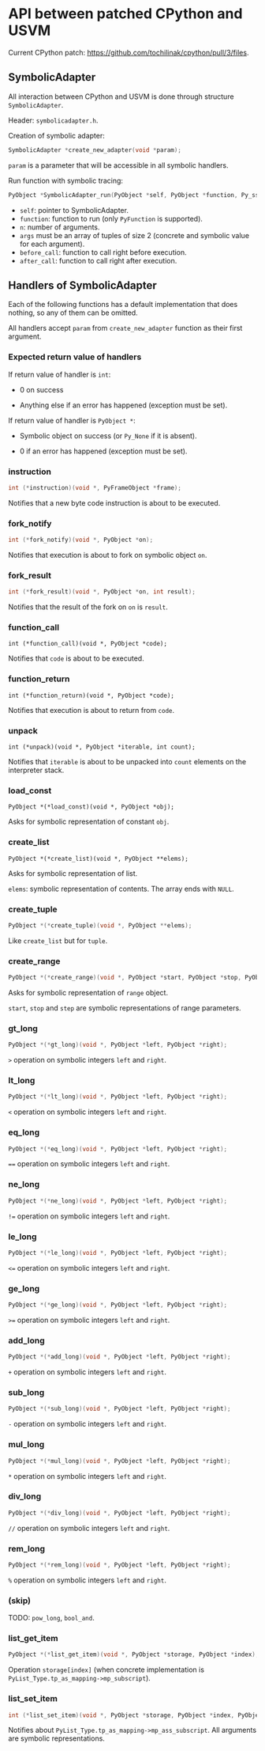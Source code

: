 # API between patched CPython and USVM

Current CPython patch: https://github.com/tochilinak/cpython/pull/3/files.

## SymbolicAdapter

All interaction between CPython and USVM is done through structure `SymbolicAdapter`.

Header: `symbolicadapter.h`.

Creation of symbolic adapter:
```c
SymbolicAdapter *create_new_adapter(void *param);
```

`param` is a parameter that will be accessible in all symbolic handlers.

Run function with symbolic tracing:
```c
PyObject *SymbolicAdapter_run(PyObject *self, PyObject *function, Py_ssize_t n, PyObject *const *args, runnable before_call, runnable after_call);
```

- `self`: pointer to SymbolicAdapter.
- `function`: function to run (only `PyFunction` is supported).
- `n`: number of arguments.
- `args` must be an array of tuples of size 2 (concrete and symbolic value for each argument).
- `before_call`: function to call right before execution.
- `after_call`: function to call right after execution.

## Handlers of SymbolicAdapter

Each of the following functions has a default implementation that does nothing, so any of them can be omitted.

All handlers accept `param` from `create_new_adapter` function as their first argument.

### Expected return value of handlers

If return value of handler is `int`:

- 0 on success

- Anything else if an error has happened (exception must be set).

If return value of handler is `PyObject *`:

- Symbolic object on success (or `Py_None` if it is absent).

- 0 if an error has happened (exception must be set).

### instruction

```c
int (*instruction)(void *, PyFrameObject *frame);
```

Notifies that a new byte code instruction is about to be executed.

### fork_notify

```c
int (*fork_notify)(void *, PyObject *on);
```

Notifies that execution is about to fork on symbolic object `on`.

### fork_result

```c
int (*fork_result)(void *, PyObject *on, int result);
```

Notifies that the result of the fork on `on` is `result`.

### function_call

```
int (*function_call)(void *, PyObject *code);
```

Notifies that `code` is about to be executed.

### function_return

```
int (*function_return)(void *, PyObject *code);
```

Notifies that execution is about to return from `code`.

### unpack

```
int (*unpack)(void *, PyObject *iterable, int count);
```

Notifies that `iterable` is about to be unpacked into `count` elements on the interpreter stack.

### load_const

```
PyObject *(*load_const)(void *, PyObject *obj);
```

Asks for symbolic representation of constant `obj`.

### create_list

```
PyObject *(*create_list)(void *, PyObject **elems);
```

Asks for symbolic representation of list.

`elems`: symbolic representation of contents. The array ends with `NULL`.

### create_tuple

```c
PyObject *(*create_tuple)(void *, PyObject **elems);
```

Like `create_list` but for `tuple`.

### create_range

```c
PyObject *(*create_range)(void *, PyObject *start, PyObject *stop, PyObject *step);
```

Asks for symbolic representation of `range` object.

`start`, `stop` and `step` are symbolic representations of range parameters.

### gt_long

```c
PyObject *(*gt_long)(void *, PyObject *left, PyObject *right);
```

`>` operation on symbolic integers `left` and `right`.

### lt_long

```c
PyObject *(*lt_long)(void *, PyObject *left, PyObject *right);
```

`<` operation on symbolic integers `left` and `right`.

### eq_long

```c
PyObject *(*eq_long)(void *, PyObject *left, PyObject *right);
```

`==` operation on symbolic integers `left` and `right`.

### ne_long

```c
PyObject *(*ne_long)(void *, PyObject *left, PyObject *right);
```

`!=` operation on symbolic integers `left` and `right`.

### le_long

```c
PyObject *(*le_long)(void *, PyObject *left, PyObject *right);
```

`<=` operation on symbolic integers `left` and `right`.

### ge_long

```c
PyObject *(*ge_long)(void *, PyObject *left, PyObject *right);
```

`>=` operation on symbolic integers `left` and `right`.

### add_long

```c
PyObject *(*add_long)(void *, PyObject *left, PyObject *right);
```

`+` operation on symbolic integers `left` and `right`.

### sub_long

```c
PyObject *(*sub_long)(void *, PyObject *left, PyObject *right);
```

`-` operation on symbolic integers `left` and `right`.

### mul_long

```c
PyObject *(*mul_long)(void *, PyObject *left, PyObject *right);
```

`*` operation on symbolic integers `left` and `right`.

### div_long

```c
PyObject *(*div_long)(void *, PyObject *left, PyObject *right);
```

`//` operation on symbolic integers `left` and `right`.

### rem_long

```c
PyObject *(*rem_long)(void *, PyObject *left, PyObject *right);
```

`%` operation on symbolic integers `left` and `right`.

### (skip)

TODO: `pow_long`, `bool_and`.

### list_get_item

```c
PyObject *(*list_get_item)(void *, PyObject *storage, PyObject *index);
```

Operation `storage[index]` (when concrete implementation is `PyList_Type.tp_as_mapping->mp_subscript`).

### list_set_item

```c
int (*list_set_item)(void *, PyObject *storage, PyObject *index, PyObject *value);
```

Notifies about `PyList_Type.tp_as_mapping->mp_ass_subscript`. All arguments are symbolic representations.